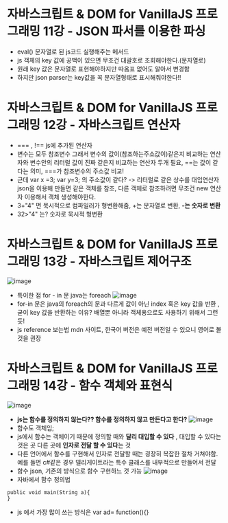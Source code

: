 # 자바스크립트 & DOM for VanillaJS 프로그래밍 11강 - JSON 파서를 이용한 파싱
* eval() 문자열로 된 js코드 실행해주는 메서드
* js 객체의 key 값에 공백이 있으면 무조건 대괄호로 조회해야한다.(문자열로)
* 원래 key 값은 문자열로 표현해야하지만 따옴표 없어도  알아서 변경함
* 하지만 json parser는  key값을 꼭 문자열형태로 표시해줘야한다!!

# 자바스크립트 & DOM for VanillaJS 프로그래밍 12강 - 자바스크립트 연산자
* === , !==  js에 추가된 연산자
* 변수는 모두 참조변수 그래서 변수의 값이(참조하는주소값이)같은지 비교하는 연산자와 변수안의 리터럴 값이 진짜 같은지 비교하는 연산자 두개 필요, ==는 값이 같다는 의미, ===가 참조변수의 주소값 비교!
* 근데  var x =3;  var y=3; 의 주소값이 같다? -> 리터럴로 같은 상수를  대입연산자 json을 이용해 만들면 같은 객체를 참조,  다른 객체로 참조하려면 무조건 new 연산자 이용해서 객체 생성해야한다. 
* 3+"4" 면 묵시적으로 컴파일러가 형변환해줌,     +는 문자열로 변환, **-는 숫자로 변환**
* 32>"4" 는? 숫자로 묵시적 형변환

# 자바스크립트 & DOM for VanillaJS 프로그래밍 13강 - 자바스크립트 제어구조
![image](https://github.com/resti999/TIL/assets/40667871/d3906696-7469-49bf-9a55-d59b810ed1f6)
* 특이한 점 for - in 문    java는 foreach
![image](https://github.com/resti999/TIL/assets/40667871/30d87bb4-7523-4e5d-8fcd-e53f8c6d734b)
* for-in 문은  java의 foreach의 문과 다르게 값이 아닌 index 혹은  key 값을 반환    , 굳이 key 값을 반환하는 이유? 배열뿐 아니라 객체용으로도 사용하기 위해서 그런듯!
* js reference 보는법   mdn 사이트, 한국어 버전은 예전 버전일 수 있으니 영어로 볼 것을 권장

# 자바스크립트 & DOM for VanillaJS 프로그래밍 14강 - 함수 객체와 표현식
![image](https://github.com/resti999/TIL/assets/40667871/0c344482-9ad1-47cf-94ff-ddb12b8956d1)
* **js는 함수를 정의하지 않는다?? 함수를 정의하지 않고 만든다고 한다?**
![image](https://github.com/resti999/TIL/assets/40667871/43ed7d83-f3c5-4f8e-a6ca-ae463bf1ab5f)
* 함수도 객체임;
* js에서 함수는 객체이기 때문에 정의할 때와 **달리 대입할 수 있다** , 대입할 수 있다는 것은 곳 다른 곳에 **인자로 전달 할 수 있다**는 것
* 다른 언어에서 함수를 구현해서 인자로 전달할 때는 굉장히 복잡한 절차 거쳐야함.  예를 들면 c#같은 경우 델리게이트라는 특수 클래스를 내부적으로 만들어서 전달
* 함수 json, 기존의 방식으로 함수 구현하느 것 가능
![image](https://github.com/resti999/TIL/assets/40667871/6ba3bc07-1e1e-4b39-8e61-3e600198bbb4)
* 자바에서 함수 정의법
```
public void main(String a){
}
```
* js 에서 가장 많이 쓰는 방식은 var ad= function(){}

